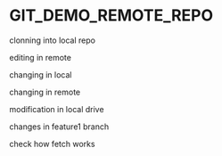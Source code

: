 # GIT_DEMO_REMOTE_REPO

clonning into local repo

editing in remote 

changing in local

changing in remote

modification in local drive

changes in feature1 branch

check how fetch works
